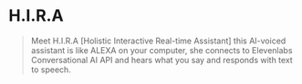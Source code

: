 # H.I.R.A
>Meet H.I.R.A [Holistic Interactive Real-time Assistant] this AI-voiced assistant is like ALEXA on your computer, she connects to Elevenlabs Conversational AI API and hears what you say and responds with text to speech.
